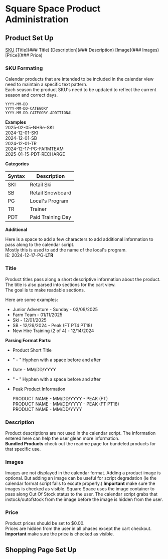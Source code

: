 # Square Space Product Administration
## Product Set Up

[SKU](#sku) [Title](### Title) [Description](### Description) [Image](### Images) [Price](### Price)

### <a name="sku"></a>SKU Formating

Calendar products that are intended to be included in the calendar view need to maintain a specific text pattern.  
Each season the product SKU's need to be updated to reflect the current season and correct days.

    YYYY-MM-DD
    YYYY-MM-DD-CATEGORY
    YYYY-MM-DD-CATEGORY-ADDITIONAL

**Examples**  
2025-02-05-NHRe-SKI  
2024-12-01-SKI  
2024-12-01-SB  
2024-12-01-TR  
2024-12-17-PG-FARMTEAM  
2025-01-15-PDT-RECHARGE

**Categories**

| Syntax | Description       |
| ------ | ----------------- |
| SKI    | Retail Ski        |
| SB     | Retail Snowboard  |
| PG     | Local's Program   |
| TR     | Trainer           |
| PDT    | Paid Training Day |

**Additional**

Here is a space to add a few characters to add additional information to pass along to the calendar script.  
Mostly this is used to add the name of the local's program.  
IE:  2024-12-17-PG-**LTR**

### Title

Product titles pass along a short descriptive information about the product.  
The title is also parsed into sections for the cart view.  
The goal is to make readable sections.

Here are some examples:  
- Junior Adventure - Sunday - 02/09/2025
- Farm Team - 01/11/2025
- Ski - 12/01/2025
- SB - 12/26/2024 - Peak (FT PT4 PT18)
- New Hire Training (2 of 4) - 12/14/2024

**Parsing Format Parts:**  
- Product Short Title
- " - " Hyphen with a space before and after
- Date - MM/DD/YYYY
- " - " Hyphen with a space before and after
- Peak Product Information

  PRODUCT NAME - MM/DD/YYYY - PEAK (FT)  
  PRODUCT NAME - MM/DD/YYYY - PEAK (FT PT18)  
  PRODUCT NAME - MM/DD/YYYY  


### Description

Product descriptions are not used in the calendar script.  The information entered here can help the user glean more information.  
**Bundled Products** check out the readme page for bundeled products for that specific use.

### Images

Images are not displayed in the calendar format.  Adding a product image is optional.  But adding an image can be useful for script degradation (ie the calendar format script fails to excute properly.)
**Important** make sure the images is checked as visible.  Square Space uses the image container to pass along Out Of Stock status to the user.  The calendar script grabs that instock/outofstock from the image before the image is hidden from the user.

### Price

Product prices should be set to $0.00.  
Prices are hidden from the user in all phases except the cart checkout.
**Important** make sure the price is checked as visible.


## Shopping Page Set Up ##

